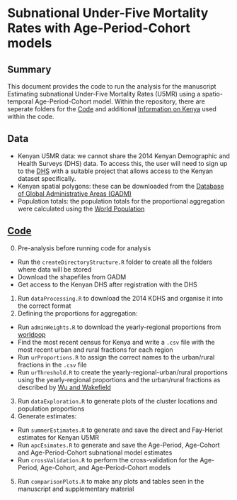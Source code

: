 # Subnational Under-Five Mortality Rates with Age-Period-Cohort models

## Summary

This document provides the code to run the analysis for the manuscript Estimating subnational Under-Five Mortality Rates (U5MR) using a spatio-temporal Age-Period-Cohort model. Within the repository, there are seperate folders for the [Code](https://github.com/connorgascoigne/Subnational-U5MR-with-APC-models/tree/main/Code) and additional [Information on Kenya](https://github.com/connorgascoigne/Subnational-U5MR-with-APC-models/tree/main/Info) used within the code.

## Data 

- Kenyan U5MR data: we cannot share the 2014 Kenyan Demographic and Health Surveys (DHS) data. To access this, the user will need to sign up to the [DHS](https://dhsprogram.com/) with a suitable project that allows access to the Kenyan dataset specifically.
- Kenyan spatial polygons: these can be downloaded from the [Database of Global Administrative Areas (GADM)](https://gadm.org/)
- Population totals: the population totals for the proportional aggregation were calculated using the [World Population](https://www.worldpop.org/)

## [Code](https://github.com/connorgascoigne/Subnational-U5MR-with-APC-models/tree/main/Code)

0. Pre-analysis before running code for analysis 
  - Run the `createDirectoryStructure.R` folder to create all the folders where data will be stored
  - Download the shapefiles from GADM
  - Get access to the Kenyan DHS after registration with the DHS
1. Run `dataProcessing.R` to download the 2014 KDHS and organise it into the correct format
2. Defining the proportions for aggregation:
  - Run `adminWeights.R` to download the yearly-regional proportions from [worldpop](https://www.worldpop.org/)
  - Find the most recent census for Kenya and write a `.csv` file with the most recent urban and rural fractions for each region 
  - Run `urProportions.R` to assign the correct names to the urban/rural fractions in the `.csv` file
  - Run `urThreshold.R` to create the yearly-regional-urban/rural proportions using the yearly-regional proportions and the urban/rural fractions as described by [Wu and Wakefield](https://arxiv.org/abs/2209.10619) 
3. Run `dataExploration.R` to generate plots of the cluster locations and population proportions
4. Generate estimates:
  - Run `summerEstimates.R` to generate and save the direct and Fay-Heriot estimates for Kenyan U5MR
  - Run `apcEsimates.R` to generate and save the Age-Period, Age-Cohort and Age-Period-Cohort subnational model estimates
  - Run `crossValidation.R` to perform the cross-validation for the Age-Period, Age-Cohort, and Age-Period-Cohort models
5. Run `comparisonPlots.R` to make any plots and tables seen in the manuscript and supplementary material
